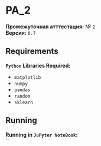 # PA_2
**Промежуточная атттестация:** № `2`
<br>**Версия:** `0.7`
<br>

## Requirements
**`Python` Libraries Required:**
- `matplotlib`
- `numpy`
- `pandas`
- `random`
- `sklearn`

## Running
**Running in `JuPyter NoteBook`:**
<br> ``

